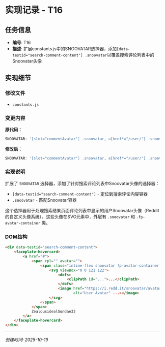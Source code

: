 # 实现记录 - T16

## 任务信息
- **编号**: T16
- **描述**: 扩展constants.js中的SNOOVATAR选择器，添加`[data-testid="search-comment-content"] .snoovatar`以覆盖搜索评论列表中的Snoovatar头像

## 实现细节

### 修改文件
- `constants.js`

### 变更内容

**原代码**：
```javascript
SNOOVATAR: '[slot="commentAvatar"] .snoovatar, a[href*="/user/"] .snoovatar, [data-testid="search-author"] .snoovatar',
```

**修改后**：
```javascript
SNOOVATAR: '[slot="commentAvatar"] .snoovatar, a[href*="/user/"] .snoovatar, [data-testid="search-author"] .snoovatar, [data-testid="search-comment-content"] .snoovatar',
```

### 实现说明

扩展了 `SNOOVATAR` 选择器，添加了针对搜索评论列表中Snoovatar头像的选择器：

- `[data-testid="search-comment-content"]` - 定位到搜索评论内容容器
- `.snoovatar` - 匹配Snoovatar容器

这个选择器用于处理搜索结果页面评论列表中显示的用户Snoovatar头像（Reddit的自定义头像系统）。这些头像在SVG元素中，外层有 `.snoovatar` 和 `.fp-avatar-container` 类。

### DOM结构
```html
<div data-testid="search-comment-content">
    <faceplate-hovercard>
        <a href="#">
            <span rpl="" avatar="">
                <span class="inline-flex snoovatar fp-avatar-container ...">
                    <svg viewBox="0 0 121 122">
                        <defs>
                            <clipPath id="...">...</clipPath>
                        </defs>
                        <image href="https://i.redd.it/snoovatar/avatars/..." 
                               alt="User Avatar" ...></image>
                    </svg>
                </span>
            </span>
            ZealousidealSundae33
        </a>
    </faceplate-hovercard>
</div>
```

---
*创建时间: 2025-10-19*
